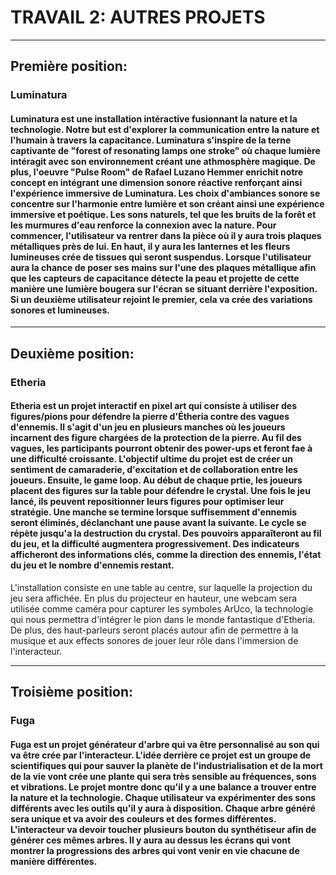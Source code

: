 # TRAVAIL 2: AUTRES PROJETS
****

## Première position: 
### Luminatura
#### Luminatura est une installation intéractive fusionnant la nature et la technologie. Notre but est d'explorer la communication entre la nature et l'humain à travers la capacitance. Luminatura s'inspire de la terne captivante de "forest of resonating lamps one stroke" où chaque lumière intéragit avec son environnement créant une athmosphère magique. De plus, l'oeuvre "Pulse Room" de Rafael Luzano Hemmer enrichit notre concept en intégrant une dimension sonore réactive renforçant ainsi l'expérience immersive de Luminatura. Les choix d'ambiances sonore se concentre sur l'harmonie entre lumière et son créant ainsi une expérience immersive et poétique. Les sons naturels, tel que les bruits de la forêt et les murmures d'eau renforce la connexion avec la nature. Pour commencer, l'utilisateur va rentrer dans la pièce où il y aura trois plaques métalliques près de lui. En haut, il y aura les lanternes et les fleurs lumineuses crée de tissues qui seront suspendus. Lorsque l'utilisateur aura la chance de poser ses mains sur l'une des plaques métallique afin que les capteurs de capacitance détecte la peau et projette de cette manière une lumière bougera sur l'écran se situant derrière l'exposition. Si un deuxième utilisateur rejoint le premier, cela va crée des variations sonores et lumineuses. 
****

## Deuxième position: 
### Etheria
#### Etheria est un projet interactif en pixel art qui consiste à utiliser des figures/pions pour défendre la pierre d'Étheria contre des vagues d'ennemis. Il s'agit d'un jeu en plusieurs manches où les joueurs incarnent des figure chargées de la protection de la pierre. Au fil des vagues, les participants pourront obtenir des power-ups et feront fae à une difficulté croissante. L'objectif ultime du projet est de créer un sentiment de camaraderie, d'excitation et de collaboration entre les joueurs. Ensuite, le game loop. Au début de chaque prtie, les joueurs placent des figures sur la table pour défendre le crystal. Une fois le jeu lancé, ils peuvent repositionner leurs figures pour optimiser leur stratégie. Une manche se termine lorsque suffisemment d'ennemis seront éliminés, déclanchant une pause avant la suivante. Le cycle se répète jusqu'a la destruction du crystal. Des pouvoirs apparaîteront au fil du jeu, et la difficulté augmentera progressivement. Des indicateurs afficheront des informations clés, comme la direction des ennemis, l'état du jeu et le nombre d'ennemis restant.

L'installation consiste en une table au centre, sur laquelle la projection du jeu sera affichée. En plus du projecteur en hauteur, une webcam sera utilisée comme caméra pour capturer les symboles ArUco, la technologie qui nous permettra d'intégrer le pion dans le monde fantastique d'Etheria. De plus, des haut-parleurs seront placés autour afin de permettre à la musique et aux effects sonores de jouer leur rôle dans l'immersion de l'interacteur.
****

## Troisième position: 
### Fuga
#### Fuga est un projet générateur d'arbre qui va être personnalisé au son qui va être crée par l'interacteur. L'idée derrière ce projet est un groupe de scientifiques qui pour sauver la planète de l'industrialisation et de la mort de la vie vont crée une plante qui sera très sensible au fréquences, sons et vibrations. Le projet montre donc qu'il y a une balance a trouver entre la nature et la technologie. Chaque utilisateur va expérimenter des sons différents avec les outils qu'il y aura à disposition. Chaque arbre généré sera unique et va avoir des couleurs et des formes différentes. L'interacteur va devoir toucher plusieurs bouton du synthétiseur afin de générer ces mêmes arbres. Il y aura au dessus les écrans qui vont montrer la progressions des arbres qui vont venir en vie chacune de manière différentes.
